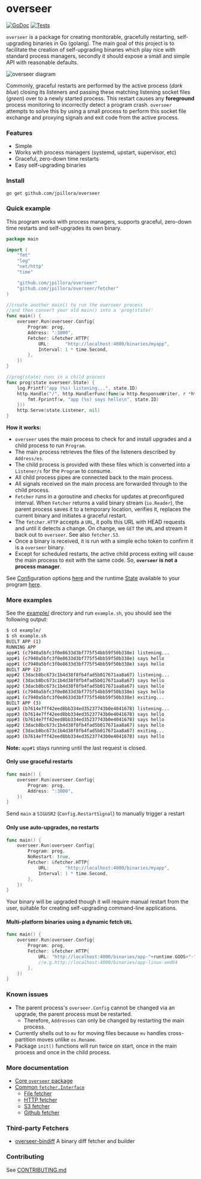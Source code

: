# overseer

[![GoDoc](https://godoc.org/github.com/jpillora/overseer?status.svg)](https://godoc.org/github.com/jpillora/overseer)   [![Tests](https://github.com/jpillora/overseer/workflows/Tests/badge.svg)](https://github.com/jpillora/overseer/actions?workflow=Tests)

`overseer` is a package for creating monitorable, gracefully restarting, self-upgrading binaries in Go (golang). The main goal of this project is to facilitate the creation of self-upgrading binaries which play nice with standard process managers, secondly it should expose a small and simple API with reasonable defaults.

![overseer diagram](https://docs.google.com/drawings/d/1o12njYyRILy3UDs2E6JzyJEl0psU4ePYiMQ20jiuVOY/pub?w=566&h=284)

Commonly, graceful restarts are performed by the active process (*dark blue*) closing its listeners and passing these matching listening socket files (*green*) over to a newly started process. This restart causes any **foreground** process monitoring to incorrectly detect a program crash. `overseer` attempts to solve this by using a small process to perform this socket file exchange and proxying signals and exit code from the active process.

### Features

* Simple
* Works with process managers (systemd, upstart, supervisor, etc)
* Graceful, zero-down time restarts
* Easy self-upgrading binaries

### Install

```sh
go get github.com/jpillora/overseer
```

### Quick example

This program works with process managers, supports graceful, zero-down time restarts and self-upgrades its own binary.

``` go
package main

import (
	"fmt"
	"log"
	"net/http"
	"time"

	"github.com/jpillora/overseer"
	"github.com/jpillora/overseer/fetcher"
)

//create another main() to run the overseer process
//and then convert your old main() into a 'prog(state)'
func main() {
	overseer.Run(overseer.Config{
		Program: prog,
		Address: ":3000",
		Fetcher: &fetcher.HTTP{
			URL:      "http://localhost:4000/binaries/myapp",
			Interval: 1 * time.Second,
		},
	})
}

//prog(state) runs in a child process
func prog(state overseer.State) {
	log.Printf("app (%s) listening...", state.ID)
	http.Handle("/", http.HandlerFunc(func(w http.ResponseWriter, r *http.Request) {
		fmt.Fprintf(w, "app (%s) says hello\n", state.ID)
	}))
	http.Serve(state.Listener, nil)
}
```

**How it works:**

* `overseer` uses the main process to check for and install upgrades and a child process to run `Program`.
* The main process retrieves the files of the listeners described by `Address/es`.
* The child process is provided with these files which is converted into a `Listener/s` for the `Program` to consume.
* All child process pipes are connected back to the main process.
* All signals received on the main process are forwarded through to the child process.
* `Fetcher` runs in a goroutine and checks for updates at preconfigured interval. When `Fetcher` returns a valid binary stream (`io.Reader`), the parent process saves it to a temporary location, verifies it, replaces the current binary and initiates a graceful restart.
* The `fetcher.HTTP` accepts a `URL`, it polls this URL with HEAD requests and until it detects a change. On change, we `GET` the `URL` and stream it back out to `overseer`. See also `fetcher.S3`.
* Once a binary is received, it is run with a simple echo token to confirm it is a `overseer` binary.
* Except for scheduled restarts, the active child process exiting will cause the main process to exit with the same code. So, **`overseer` is not a process manager**.

See [Config](https://godoc.org/github.com/jpillora/overseer#Config)uration options [here](https://godoc.org/github.com/jpillora/overseer#Config) and the runtime [State](https://godoc.org/github.com/jpillora/overseer#State) available to your program [here](https://godoc.org/github.com/jpillora/overseer#State).

### More examples

See the [example/](example/) directory and run `example.sh`, you should see the following output:

```sh
$ cd example/
$ sh example.sh
BUILT APP (1)
RUNNING APP
app#1 (c7940a5bfc3f0e8633d3bf775f54bb59f50b338e) listening...
app#1 (c7940a5bfc3f0e8633d3bf775f54bb59f50b338e) says hello
app#1 (c7940a5bfc3f0e8633d3bf775f54bb59f50b338e) says hello
BUILT APP (2)
app#2 (3dacb8bc673c1b4d38f8fb4fad5b017671aa8a67) listening...
app#2 (3dacb8bc673c1b4d38f8fb4fad5b017671aa8a67) says hello
app#2 (3dacb8bc673c1b4d38f8fb4fad5b017671aa8a67) says hello
app#1 (c7940a5bfc3f0e8633d3bf775f54bb59f50b338e) says hello
app#1 (c7940a5bfc3f0e8633d3bf775f54bb59f50b338e) exiting...
BUILT APP (3)
app#3 (b7614e7ff42eed8bb334ed35237743b0e4041678) listening...
app#3 (b7614e7ff42eed8bb334ed35237743b0e4041678) says hello
app#3 (b7614e7ff42eed8bb334ed35237743b0e4041678) says hello
app#2 (3dacb8bc673c1b4d38f8fb4fad5b017671aa8a67) says hello
app#2 (3dacb8bc673c1b4d38f8fb4fad5b017671aa8a67) exiting...
app#3 (b7614e7ff42eed8bb334ed35237743b0e4041678) says hello
```

**Note:** `app#1` stays running until the last request is closed.

#### Only use graceful restarts

```go
func main() {
	overseer.Run(overseer.Config{
		Program: prog,
		Address: ":3000",
	})
}
```

Send `main` a `SIGUSR2` (`Config.RestartSignal`) to manually trigger a restart

#### Only use auto-upgrades, no restarts

```go
func main() {
	overseer.Run(overseer.Config{
		Program: prog,
		NoRestart: true,
		Fetcher: &fetcher.HTTP{
			URL:      "http://localhost:4000/binaries/myapp",
			Interval: 1 * time.Second,
		},
	})
}
```

Your binary will be upgraded though it will require manual restart from the user, suitable for creating self-upgrading command-line applications.

#### Multi-platform binaries using a dynamic fetch `URL`

```go
func main() {
	overseer.Run(overseer.Config{
		Program: prog,
		Fetcher: &fetcher.HTTP{
			URL: "http://localhost:4000/binaries/app-"+runtime.GOOS+"-"+runtime.GOARCH,
			//e.g.http://localhost:4000/binaries/app-linux-amd64
		},
	})
}
```

### Known issues

* The parent process's `overseer.Config` cannot be changed via an upgrade, the parent process must be restarted.
	* Therefore, `Addresses` can only be changed by restarting the main process.
* Currently shells out to `mv` for moving files because `mv` handles cross-partition moves unlike `os.Rename`.
* Package `init()` functions will run twice on start, once in the main process and once in the child process.

### More documentation

* [Core `overseer` package](https://godoc.org/github.com/jpillora/overseer)
* [Common `fetcher.Interface`](https://godoc.org/github.com/jpillora/overseer/fetcher#Interface)
	* [File fetcher](https://godoc.org/github.com/jpillora/overseer/fetcher#File)
	* [HTTP fetcher](https://godoc.org/github.com/jpillora/overseer/fetcher#HTTP)
	* [S3 fetcher](https://godoc.org/github.com/jpillora/overseer/fetcher#S3)
	* [Github fetcher](https://godoc.org/github.com/jpillora/overseer/fetcher#Github)

### Third-party Fetchers

* [overseer-bindiff](https://github.com/tgulacsi/overseer-bindiff) A binary diff fetcher and builder

### Contributing

See [CONTRIBUTING.md](CONTRIBUTING.md)
